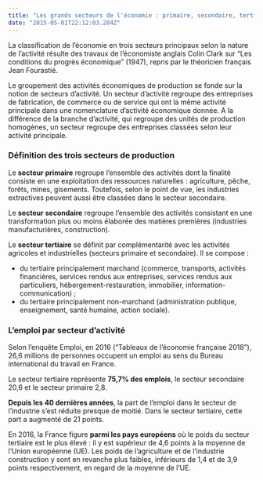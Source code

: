 ```yaml
---
title: "Les grands secteurs de l'économie : primaire, secondaire, tertiaire"
date: "2015-05-01T22:12:03.284Z"
---
```


La classification de l’économie en trois secteurs principaux selon la nature de l’activité résulte des travaux de l’économiste anglais Colin Clark sur “Les conditions du progrès économique” (1947), repris par le théoricien français Jean Fourastié.

Le groupement des activités économiques de production se fonde sur la notion de secteurs d’activité. Un secteur d’activité regroupe des entreprises de fabrication, de commerce ou de service qui ont la même activité principale dans une nomenclature d’activité économique donnée. A la différence de la branche d’activité, qui regroupe des unités de production homogènes, un secteur regroupe des entreprises classées selon leur activité principale.

### Définition des trois secteurs de production

Le  **secteur primaire**  regroupe l’ensemble des activités dont la finalité consiste en une exploitation des ressources naturelles : agriculture, pêche, forêts, mines, gisements. Toutefois, selon le point de vue, les industries extractives peuvent aussi être classées dans le secteur secondaire.

Le  **secteur secondaire**  regroupe l’ensemble des activités consistant en une transformation plus ou moins élaborée des matières premières (industries manufacturières, construction).

Le  **secteur tertiaire**  se définit par complémentarité avec les activités agricoles et industrielles (secteurs primaire et secondaire). Il se compose :

-   du tertiaire principalement marchand (commerce, transports, activités financières, services rendus aux entreprises, services rendus aux particuliers, hébergement-restauration, immobilier, information-communication) ;
-   du tertiaire principalement non-marchand (administration publique, enseignement, santé humaine, action sociale).

### L’emploi par secteur d’activité

Selon l’enquête Emploi, en 2016 (“Tableaux de l’économie française 2018”), 26,6 millions de personnes occupent un emploi au sens du Bureau international du travail en France.

Le secteur tertiaire représente  **75,7% des emplois**, le secteur secondaire 20,6 et le secteur primaire 2,8.

**Depuis les 40 dernières années**, la part de l’emploi dans le secteur de l’industrie s’est réduite presque de moitié. Dans le secteur tertiaire, cette part a augmenté de 21 points.

En 2016, la France figure  **parmi les pays européens**  où le poids du secteur tertiaire est le plus élevé : il y est supérieur de 4,6 points à la moyenne de l’Union européenne (UE). Les poids de l’agriculture et de l’industrie construction y sont en revanche plus faibles, inférieurs de 1,4 et de 3,9 points respectivement, en regard de la moyenne de l’UE.
